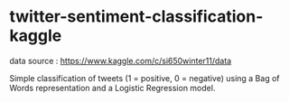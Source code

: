 # twitter-sentiment-classification-kaggle

data source : https://www.kaggle.com/c/si650winter11/data

Simple classification of tweets (1 = positive, 0 = negative) using a Bag of Words representation and a Logistic Regression model.
